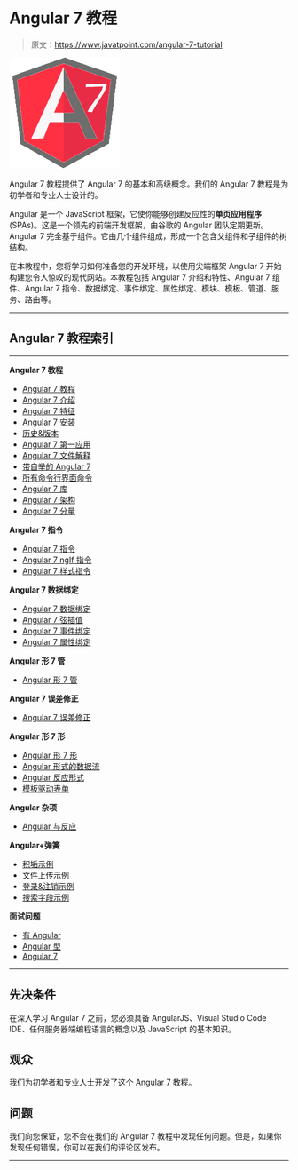 # Angular 7 教程

> 原文：<https://www.javatpoint.com/angular-7-tutorial>

![Angular 7](img/144e79dde5f80da19d803cd915cbd5e6.png)

Angular 7 教程提供了 Angular 7 的基本和高级概念。我们的 Angular 7 教程是为初学者和专业人士设计的。

Angular 是一个 JavaScript 框架，它使你能够创建反应性的**单页应用程序** (SPAs)。这是一个领先的前端开发框架，由谷歌的 Angular 团队定期更新。Angular 7 完全基于组件。它由几个组件组成，形成一个包含父组件和子组件的树结构。

在本教程中，您将学习如何准备您的开发环境，以使用尖端框架 Angular 7 开始构建您令人惊叹的现代网站。本教程包括 Angular 7 介绍和特性、Angular 7 组件、Angular 7 指令、数据绑定、事件绑定、属性绑定、模块、模板、管道、服务、路由等。

* * *

## Angular 7 教程索引

* * *

**Angular 7 教程**

*   [Angular 7 教程](angular-7-tutorial)
*   [Angular 7 介绍](angular-7-introduction)
*   [Angular 7 特征](angular-7-features)
*   [Angular 7 安装](angular-7-installation)
*   [历史&版本](angular-7-history-and-versions)
*   [Angular 7 第一应用](angular-7-first-app)
*   [Angular 7 文件解释](angular-7-files-explanation)
*   [带自举的 Angular 7](angular-7-with-bootstrap)
*   [所有命令行界面命令](angular-7-all-cli-commands)
*   [Angular 7 库](angular-7-libraries)
*   [Angular 7 架构](angular-7-architecture)
*   [Angular 7 分量](angular-7-components)

**Angular 7 指令**

*   [Angular 7 指令](angular-7-directives)
*   [Angular 7 ngIf 指令](angular-7-ngif-directive)
*   [Angular 7 样式指令](angular-7-ngstyle-directive)

**Angular 7 数据绑定**

*   [Angular 7 数据绑定](angular-7-databinding)
*   [Angular 7 弦插值](angular-7-string-interpolation)
*   [Angular 7 事件绑定](angular-7-event-binding)
*   [Angular 7 属性绑定](angular-7-property-binding)

**Angular 形 7 管**

*   [Angular 形 7 管](angular-7-pipes)

**Angular 7 误差修正**

*   [Angular 7 误差修正](angular-7-error-fixing)

**Angular 形 7 形**

*   [Angular 形 7 形](angular-7-forms)
*   [Angular 形式的数据流](data-flow-in-angular-7-forms)
*   [Angular 反应形式](angular-reactive-forms)
*   [模板驱动表单](angular-template-driven-forms)

**Angular 杂项**

*   [Angular 与反应](angular-vs-react)

**Angular+弹簧**

*   [积垢示例](angular-spring-crud-example)
*   [文件上传示例](angular-spring-file-upload-example)
*   [登录&注销示例](angular-spring-login-and-logout-example)
*   [搜索字段示例](angular-spring-search-field-example)

**面试问题**

*   [有 Angular](angular-interview-questions)
*   [Angular 型](angularjs-interview-questions)
*   [Angular 7](angular-7-interview-questions)

* * *

## 先决条件

在深入学习 Angular 7 之前，您必须具备 AngularJS、Visual Studio Code IDE、任何服务器端编程语言的概念以及 JavaScript 的基本知识。

## 观众

我们为初学者和专业人士开发了这个 Angular 7 教程。

## 问题

我们向您保证，您不会在我们的 Angular 7 教程中发现任何问题。但是，如果你发现任何错误，你可以在我们的评论区发布。

* * *